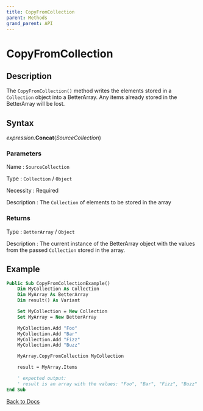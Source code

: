 ```yaml
---
title: CopyFromCollection
parent: Methods
grand_parent: API
---
```


# CopyFromCollection

## Description
The `CopyFromCollection()` method writes the elements stored in a `Collection` object into a BetterArray. Any items already stored in the BetterArray will be lost.

## Syntax

*expression*.**Concat**(*SourceCollection*)

### Parameters

Name
: `SourceCollection`

Type
: `Collection` / `Object`

Necessity
: Required

Description
: The `Collection` of elements to be stored in the array

### Returns

Type
: `BetterArray` / `Object`

Description
: The current instance of the BetterArray object with the values from the passed `Collection` stored in the array.

## Example

```vb
Public Sub CopyFromCollectionExample()
    Dim MyCollection As Collection
    Dim MyArray As BetterArray
    Dim result() As Variant

    Set MyCollection = New Collection
    Set MyArray = New BetterArray

    MyCollection.Add "Foo"
    MyCollection.Add "Bar"
    MyCollection.Add "Fizz"
    MyCollection.Add "Buzz"

    MyArray.CopyFromCollection MyCollection

    result = MyArray.Items

    ' expected output:
    ' result is an array with the values: "Foo", "Bar", "Fizz", "Buzz"
End Sub
```



[Back to Docs](https://senipah.github.io/VBA-Better-Array/)
